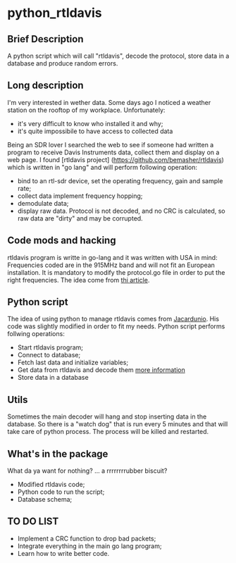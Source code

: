 # python_rtldavis

## Brief Description
A python script which will call "rtldavis", decode the protocol, store data in a database and produce random errors.

## Long description
I'm very interested in wether data. Some days ago I noticed a weather station on the rooftop of my workplace. Unfortunately:
* it's very difficult to know who installed it and why;
* it's quite impossibile to have access to collected data

Being an SDR lover I searched the web to see if someone had written a program to receive Davis Instruments data, collect them and display on a web page. I found [rtldavis project] (https://github.com/bemasher/rtldavis) which is written in "go lang" and will perform following operation:
* bind to an rtl-sdr device, set the operating frequency, gain and sample rate;
* collect data implement frequency hopping;
* demodulate data;
* display raw data.
Protocol is not decoded, and no CRC is calculated, so raw data are "dirty" and may be corrupted.

## Code mods and hacking
rtldavis program is writte in go-lang and it was written with USA in mind: Frequencies coded are in the 915MHz band and will not fit an European installation. It is mandatory to modify the protocol.go file in order to put the right frequencies. The idea come from [thi article](https://github.com/bemasher/rtldavis/issues/3). 

## Python script
The idea of using python to manage rtldavis comes from [Jacardunio](https://github.com/jcarduino/rtl_433_2db). His code was slightly modified in order to fit my needs. Python script performs follwing operations:
* Start rtldavis program;
* Connect to database;
* Fetch last data and initialize variables;
* Get data from rtldavis and decode them [more information](https://github.com/dekay/DavisRFM69/wiki/Message-Protocol)
* Store data in a database

## Utils
Sometimes the main decoder will hang and stop inserting data in the database. So there is a "watch dog" that is run every 5 minutes and that will take care of python process. The process will be killed and restarted.

## What's in the package
What da ya want for nothing? ... a rrrrrrrrubber biscuit?
* Modified rtldavis code;
* Python code to run the script;
* Database schema;

## TO DO LIST
* Implement a CRC function to drop bad packets;
* Integrate everything in the main go lang program;
* Learn how to write better code.
